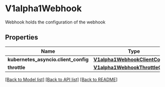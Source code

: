 # V1alpha1Webhook

Webhook holds the configuration of the webhook
## Properties
Name | Type | Description | Notes
------------ | ------------- | ------------- | -------------
**kubernetes_asyncio.client_config** | [**V1alpha1WebhookClientConfig**](V1alpha1WebhookClientConfig.md) |  | 
**throttle** | [**V1alpha1WebhookThrottleConfig**](V1alpha1WebhookThrottleConfig.md) |  | [optional] 

[[Back to Model list]](../README.md#documentation-for-models) [[Back to API list]](../README.md#documentation-for-api-endpoints) [[Back to README]](../README.md)



